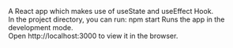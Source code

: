 A React app which makes use of useState and useEffect Hook.   
In the project directory, you can run: npm start Runs the app in the development mode.   
Open http://localhost:3000 to view it in the browser.  
